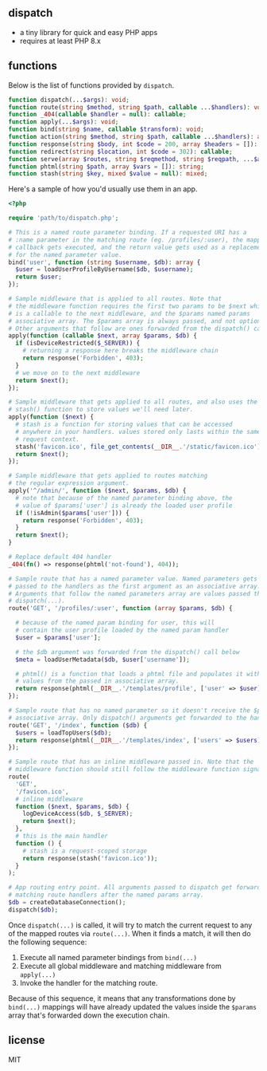 ## dispatch

- a tiny library for quick and easy PHP apps
- requires at least PHP 8.x

## functions

Below is the list of functions provided by `dispatch`.

```php
function dispatch(...$args): void;
function route(string $method, string $path, callable ...$handlers): void;
function _404(callable $handler = null): callable;
function apply(...$args): void;
function bind(string $name, callable $transform): void;
function action(string $method, string $path, callable ...$handlers): array;
function response(string $body, int $code = 200, array $headers = []): callable;
function redirect(string $location, int $code = 302): callable;
function serve(array $routes, string $reqmethod, string $reqpath, ...$args): callable;
function phtml(string $path, array $vars = []): string;
function stash(string $key, mixed $value = null): mixed;
```

Here's a sample of how you'd usually use them in an app.

```php
<?php

require 'path/to/dispatch.php';

# This is a named route parameter binding. If a requested URI has a
# :name parameter in the matching route (eg. /profiles/:user), the mapped
# callback gets executed, and the return value gets used as a replacement
# for the named parameter value.
bind('user', function (string $username, $db): array {
  $user = loadUserProfileByUsername($db, $username);
  return $user;
});

# Sample middleware that is applied to all routes. Note that
# the middleware function requires the first two params to be $next which
# is a callable to the next middleware, and the $params named params
# associative array. The $params array is always passed, and not optional.
# Other arguments that follow are ones forwarded from the dispatch() call.
apply(function (callable $next, array $params, $db) {
  if (isDeviceRestricted($_SERVER)) {
    # returning a response here breaks the middleware chain
    return response('Forbidden', 403);
  }
  # we move on to the next middleware
  return $next();
});

# Sample middleware that gets applied to all routes, and also uses the
# stash() function to store values we'll need later.
apply(function ($next) {
  # stash is a function for storing values that can be accessed
  # anywhere in your handlers. values stored only lasts within the same
  # request context.
  stash('favicon.ico', file_get_contents(__DIR__.'/static/favicon.ico'));
  return $next();
});

# Sample middleware that gets applied to routes matching
# the regular expression argument.
apply('^/admin/', function ($next, $params, $db) {
  # note that because of the named parameter binding above, the
  # value of $params['user'] is already the loaded user profile
  if (!isAdmin($params['user'])) {
    return response('Forbidden', 403);
  }
  return $next();
}

# Replace default 404 handler
_404(fn() => response(phtml('not-found'), 404));

# Sample route that has a named parameter value. Named parameters gets
# passed to the handlers as the first argument as an associative array.
# Arguments that follow the named parameters array are values passed through
# dispatch(...).
route('GET', '/profiles/:user', function (array $params, $db) {

  # because of the named param binding for user, this will
  # contain the user profile loaded by the named param handler
  $user = $params['user'];

  # the $db argument was forwarded from the dispatch() call below
  $meta = loadUserMetadata($db, $user['username']);

  # phtml() is a function that loads a phtml file and populates it with
  # values from the passed in associative array.
  return response(phtml(__DIR__.'/templates/profile', ['user' => $user]));
});

# Sample route that has no named parameter so it doesn't receive the $params
# associative array. Only dispatch() arguments get forwarded to the handler.
route('GET', '/index', function ($db) {
  $users = loadTopUsers($db);
  return response(phtml(__DIR__.'/templates/index', ['users' => $users]));
});

# Sample route that has an inline middleware passed in. Note that the
# middleware function should still follow the middleware function signature.
route(
  'GET',
  '/favicon.ico',
  # inline middleware
  function ($next, $params, $db) {
    logDeviceAccess($db, $_SERVER);
    return $next();
  },
  # this is the main handler
  function () {
    # stash is a request-scoped storage
    return response(stash('favicon.ico'));
  }
);

# App routing entry point. All arguments passed to dispatch get forwarded to
# matching route handlers after the named params array.
$db = createDatabaseConnection();
dispatch($db);

```

Once `dispatch(...)` is called, it will try to match the current request to any
of the mapped routes via `route(...)`. When it finds a match, it will then do the
following sequence:

1. Execute all named parameter bindings from `bind(...)`
2. Execute all global middleware and matching middleware from `apply(...)`
3. Invoke the handler for the matching route.

Because of this sequence, it means that any transformations done by `bind(...)`
mappings will have already updated the values inside the `$params` array that's
forwarded down the execution chain.


## license

MIT
